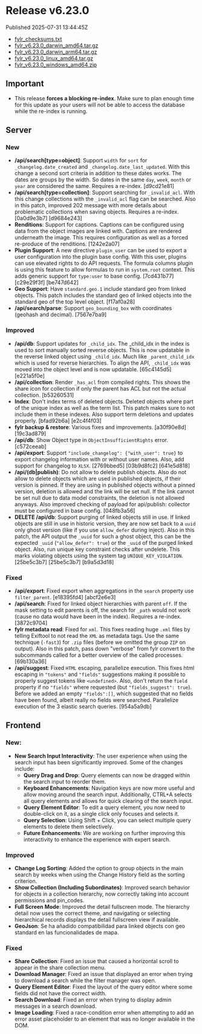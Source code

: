 
# Release v6.23.0

Published 2025-07-31 13:44:45Z

* [fylr_checksums.txt](https://s3.eu-central-1.wasabisys.com/fylr-releases/v6.23.0/fylr_checksums.txt)
* [fylr_v6.23.0_darwin_amd64.tar.gz](https://s3.eu-central-1.wasabisys.com/fylr-releases/v6.23.0/fylr_v6.23.0_darwin_amd64.tar.gz)
* [fylr_v6.23.0_darwin_arm64.tar.gz](https://s3.eu-central-1.wasabisys.com/fylr-releases/v6.23.0/fylr_v6.23.0_darwin_arm64.tar.gz)
* [fylr_v6.23.0_linux_amd64.tar.gz](https://s3.eu-central-1.wasabisys.com/fylr-releases/v6.23.0/fylr_v6.23.0_linux_amd64.tar.gz)
* [fylr_v6.23.0_windows_amd64.zip](https://s3.eu-central-1.wasabisys.com/fylr-releases/v6.23.0/fylr_v6.23.0_windows_amd64.zip)

## Important

* This release **forces a blocking re-index**. Make sure to plan enough time for
  this update as your users will not be able to access the database while the
  re-index is running.

## Server

### New

* **/api/search[type=object]**: Support `width` for `sort` for
  `_changelog.date_created` and `_changelog.date_last_updated`. With this change
  a second sort criteria in addition to these dates works. The dates are groups
  by the width. So dates in the same `day`, `week`, `month` or `year` are
  considered the same. Requires a re-index. [d9cd21e81]
* **/api/search[type=collection]**: Support searching for `_invalid_acl`. With
  this change collections with the `_invalid_acl` flag can be searched. Also in
  this patch, improved 202 message with more details about problematic
  collections when saving objects. Requires a re-index. [0a0d9e3b7] [d9684e243]
* **Renditions**: Support for captions. Captions can be configured using data
  from the object images are linked with. Captions are rendered underneath the
  image. This requires configuration as well as a forced re-produce of the
  renditions. [1242e2a07]
* **Plugin Support**: A new directive `plugin_user` can be used to export a user
  configuration into the plugin base config. With this user, plugins can use
  elevated rights to do API requests. The formula columns plugin is using this
  feature to allow formulas to run in `system.root` context. This adds generic
  support for `type:user` to base config. [7cd431b77] [c29e29f3f] [be747d642]
* **Geo Support**: Have `standard.geo.1` include standard geo from linked
  objects. This patch includes the standard geo of linked objects into the
  standard geo of the top level object. [f17af0a28]
* **/api/search/parse**: Support `geo_bounding_box` with coordinates (geohash
  and decimal). [7567e7ba9]

### Improved

* **/api/db**: Support updates for `_child_idx`. The _child_idx in the index is
  used to sort manually sorted reverse objects. This is now updatable in the
  reverse linked object using `_child_idx`. Much like `_parent_child_idx` which
  is used for reverse hierarchies. To align the API, `_child_idx` was moved into
  the object level and is now updatable. [65c4145d5] [e221a5f0e]
* **/api/collection**: Render `_has_acl` from compiled rights. This shows the
  share icon for collection if only the parent has ACL but not the actual
  collection. [b53260531]
* **Index**: Don't index terms of deleted objects. Deleted objects where part of
  the unique index as well as the term list. This patch makes sure to not
  include them in these indexes. Also support term deletions and updates
  properly. [bfad92b6a] [e2c4f4f03]
* **fylr backup & restore**: Various fixes and improvements. [a30f90e8d] [19c3ad879]
* **/api/db**: Show Object type in `ObjectInsufficientRights` error. [c572ceeab]
* **/api/export**: Support `"include_changelog": {"with_user": true}` to export
  changelog information with or without user names. Also, add support for
  changelog to `XLSX`. [2769bbed5] [03b9d8fc2] [641e5d818]
* **/api/(db|publish)**: Do not allow to delete publish objects. Also do not
  allow to delete objects which are used in published objects, if their version
  is pinned. If they are using in published objects without a pinned version,
  deletion is allowed and the link will be set null. If the link cannot be set
  null due to data model constraints, the deletion is not allowed anyways. Also
  improved checking of payload for api/publish: collector must be configured in
  base config. [048fb3a56]
* **DELETE /api/db**: Support purging of linked objects still in use. If linked
  objects are still in use in historic version, they are now set back to a
  `uuid` only ghost version (like if you use `allow_defer` during inject). Also
  in this patch, the API output the `_uuid` for such a ghost object, this can be
  the expected `_uuid` (`"allow_defer": true`) or the `_uuid` of the purged
  linked object. Also, run unique key constraint checks after undelete. This
  marks violating objects using the system tag `UNIQUE_KEY_VIOLATION`.
  [25be5c3b7] [25be5c3b7] [b9a5d3d18]

### Fixed

* **/api/export**: Fixed export when aggregations in the `search` property use
  `filter_parent`. [e18395fd4] [abcf2e6e3]
* **/api/search**: Fixed for linked object hierarchies with parent `off`. If the
  mask setting to edit parents is off, the search for `_path` would not work
  (cause no data would have been in the index). Requires a re-index. [3872c9704]
* **fylr metadata read**: Fixed for `xml`. This fixes reading huge `.xml` files
  by telling Exiftool to not read the `XML` as metadata tags. Use the same
  technique (`-fast3`) for `.zip` files (before we omitted the group `ZIP` on
  output). Also in this patch, pass down "verbose" from fylr convert to the
  subcommands called for a better overview of the called processes. [69b130a36]
* **/api/suggest**: Fixed `HTML` escaping, parallelize execution. This fixes
  html escaping in `"tokens"` and `"fields"` suggestions making it possible to
  properly suggest tokens like `<undefined>`. Also, don't return the `field`
  property if no `"fields"` where requested (but `"fields_suggest": true`).
  Before we added an empty `"fields":[]`, which suggested that no fields have
  been found, albeit really no fields were searched. Parallelize execution of
  the 3 elastic search queries. [954a5a9db]

## Frontend

### New:
 - **New Search Input Interactivity**: The user experience when using the search input has been significantly improved. Some of the changes include:
   - **Query Drag and Drop**: Query elements can now be dragged within the search input to reorder them.
   - **Keyboard Enhancements**: Navigation keys are now more useful and allow moving around the search input. Additionally, CTRL+A selects all query elements and allows for quick clearing of the search input.
   - **Query Element Editor**: To edit a query element, you now need to double-click on it, as a single click only focuses and selects it.
   - **Query Selection**: Using Shift + Click, you can select multiple query elements to delete them selectively.
   - **Future Enhancements**: We are working on further improving this interactivity to enhance the experience with expert search.

### Improved
- **Change Log Sorting**: Added the option to group objects in the main search by weeks when using the Change History field as the sorting criterion.
- **Show Collection (Including Subordinates)**: Improved search behavior for objects in a collection hierarchy, now correctly taking into account permissions and pin_codes.
- **Full Screen Mode**: Improved the detail fullscreen mode. The hierarchy detail now uses the correct theme, and navigating or selecting hierarchical records displays the detail fullscreen view if available.
- **GeoJson**: Se ha añadido compatibilidad para linked objects con geo standard en las funcionalidades de mapa.

### Fixed
- **Share Collection**: Fixed an issue that caused a horizontal scroll to appear in the share collection menu.
- **Download Manager**: Fixed an issue that displayed an error when trying to download a search while the filter manager was open.
- **Query Element Editor**: Fixed the layout of the query editor where some fields did not have the correct width.
- **Search Download**: Fixed an error when trying to display admin messages in a search download.
- **Image Loading**: Fixed a race-condition error when attempting to add an error asset placeholder to an element that was no longer available in the DOM.